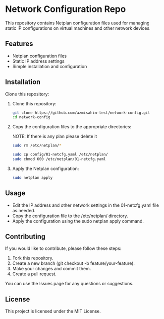 # Network Configuration Repo

This repository contains Netplan configuration files used for managing static IP configurations on virtual machines and other network devices.

## Features

- Netplan configuration files
- Static IP address settings
- Simple installation and configuration

## Installation

Clone this repository:

1. Clone this repository:

   ```bash
   git clone https://github.com/azmisahin-test/network-config.git
   cd network-config
   ```

2. Copy the configuration files to the appropriate directories:

   NOTE: If there is any plan please delete it

   ```bash
   sudo rm /etc/netplan/*
   ```   

   ```bash
   sudo cp config/01-netcfg.yaml /etc/netplan/
   sudo chmod 600 /etc/netplan/01-netcfg.yaml
   ```

3. Apply the Netplan configuration:

   ```bash
   sudo netplan apply
   ```

## Usage

- Edit the IP address and other network settings in the 01-netcfg.yaml file as needed.
- Copy the configuration file to the /etc/netplan/ directory.
- Apply the configuration using the sudo netplan apply command.

## Contributing

If you would like to contribute, please follow these steps:

1. Fork this repository.
2. Create a new branch (git checkout -b feature/your-feature).
3. Make your changes and commit them.
4. Create a pull request.

You can use the Issues page for any questions or suggestions.

## License

This project is licensed under the MIT License.
